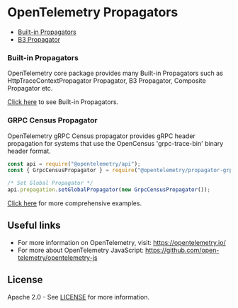 # OpenTelemetry Propagators

  - [Built-in Propagators](#built-in-propagators)
  - [B3 Propagator](#b3-propagator)


### Built-in Propagators

OpenTelemetry core package provides many Built-in Propagators such as HttpTraceContextPropagator Propagator, B3 Propagator, Composite Propagator etc.

[Click here](https://github.com/open-telemetry/opentelemetry-js/tree/main/packages/opentelemetry-core#built-in-propagators) to see Built-in Propagators.

### GRPC Census Propagator

OpenTelemetry gRPC Census propagator provides gRPC header propagation for systems that use the OpenCensus 'grpc-trace-bin' binary header format.

```js
const api = require("@opentelemetry/api");
const { GrpcCensusPropagator } = require("@opentelemetry/propagator-grpc-census-binary");

/* Set Global Propagator */
api.propagation.setGlobalPropagator(new GrpcCensusPropagator());
```

[Click here](opentelemetry-propagator-grpc-census-binary/README.md) for more comprehensive examples.


## Useful links

- For more information on OpenTelemetry, visit: <https://opentelemetry.io/>
- For more about OpenTelemetry JavaScript: <https://github.com/open-telemetry/opentelemetry-js>

## License

Apache 2.0 - See [LICENSE][license-url] for more information.

[license-url]: https://github.com/open-telemetry/opentelemetry-js-contrib/blob/main/LICENSE
